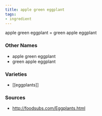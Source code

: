 ```yaml
---
title: apple green eggplant
tags:
- ingredient
---
```

apple green eggplant = green apple eggplant

### Other Names

* apple green eggplant
* green apple eggplant

### Varieties

* [[eggplants]]

### Sources
* http://foodsubs.com/Eggplants.html
